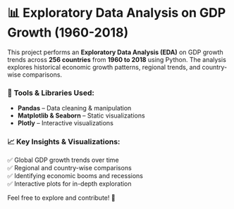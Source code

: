 # 📊 Exploratory Data Analysis on GDP Growth (1960-2018)  

This project performs an **Exploratory Data Analysis (EDA)** on GDP growth trends across **256 countries** from **1960 to 2018** using Python. The analysis explores historical economic growth patterns, regional trends, and country-wise comparisons.  

### 📌 **Tools & Libraries Used:**  
- **Pandas** – Data cleaning & manipulation  
- **Matplotlib & Seaborn** – Static visualizations  
- **Plotly** – Interactive visualizations  

### 📈 **Key Insights & Visualizations:**  
✅ Global GDP growth trends over time  
✅ Regional and country-wise comparisons  
✅ Identifying economic booms and recessions  
✅ Interactive plots for in-depth exploration  

Feel free to explore and contribute! 🚀  
